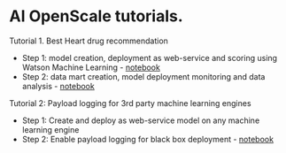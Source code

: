 # AI OpenScale tutorials.

Tutorial 1. Best Heart drug recommendation
- Step 1: model creation, deployment as web-service and scoring using Watson Machine Learning - [notebook](https://github.com/pmservice/ai-openscale-sample-notebooks/blob/master/Best%20heart%20drug%20recommendation%20-%20model.ipynb)
- Step 2: data mart creation, model deployment monitoring and data analysis - [notebook](https://github.com/pmservice/ai-openscale-sample-notebooks/blob/master/Data%20Mart%20configuration%20and%20usage.ipynb)


Tutorial 2: Payload logging for 3rd party machine learning engines
- Step 1: Create and deploy as web-service model on any machine learning engine
- Step 2: Enable payload logging for black box deployment - [notebook](https://github.com/pmservice/ai-openscale-sample-notebooks/blob/master/Payload%20logging%20for%20MS%20Azure%20model.ipynb)
